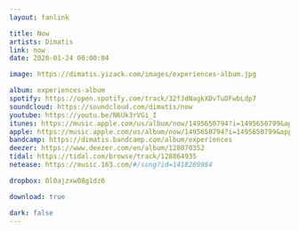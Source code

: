 ```yaml
---
layout: fanlink

title: Now
artists: Dimatis
link: now
date: 2020-01-24 00:00:04

image: https://dimatis.yizack.com/images/experiences-album.jpg

album: experiences-album
spotify: https://open.spotify.com/track/32fJdNagkXDvTuDFwbLdp7
soundcloud: https://soundcloud.com/dimatis/now
youtube: https://youtu.be/N6Uk3rVGi_I
itunes: https://music.apple.com/us/album/now/1495650794?i=1495650799&app=itunes&ls=1
apple: https://music.apple.com/us/album/now/1495650794?i=1495650799&app=music&ls=1
bandcamp: https://dimatis.bandcamp.com/album/experiences
deezer: https://www.deezer.com/en/album/128070352
tidal: https://tidal.com/browse/track/128864935
netease: https://music.163.com/#/song?id=1418289984

dropbox: 0l0ajzxw08g1dz6

download: true

dark: false
---
```

